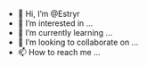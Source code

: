 - 👋 Hi, I’m @Estryr
- 👀 I’m interested in ...
- 🌱 I’m currently learning ...
- 💞️ I’m looking to collaborate on ...
- 📫 How to reach me ...

<!---
Estryr/Estryr is a ✨ special ✨ repository because its `README.md` (this file) appears on your GitHub profile.
You can click the Preview link to take a look at your changes.
--->
